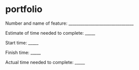 # portfolio

Number and name of feature: ________________________________

Estimate of time needed to complete: _____

Start time: _____

Finish time: _____

Actual time needed to complete: _____




